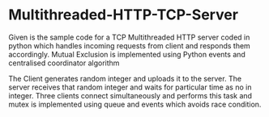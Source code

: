 # Multithreaded-HTTP-TCP-Server
Given is the sample code for a TCP Multithreaded HTTP server coded in python which handles incoming requests from client and responds them accordingly. Mutual Exclusion is implemented using Python events and centralised coordinator algorithm

The Client generates random integer and uploads it to the server.
The server receives that random integer and waits for particular time as no in integer.
Three clients connect simultaneously and performs this task and mutex is implemented using queue and events which avoids race condition.
